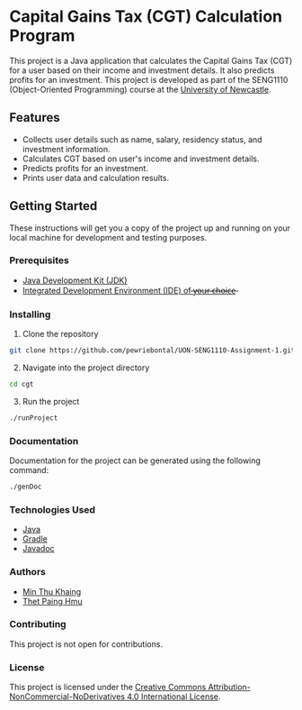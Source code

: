 # Capital Gains Tax (CGT) Calculation Program

This project is a Java application that calculates the Capital Gains Tax (CGT) for a user based on their income and investment details. It also predicts profits for an investment. This project is developed as part of the SENG1110 (Object-Oriented Programming) course at the [University of Newcastle](https://uon.edu.au).

## Features

- Collects user details such as name, salary, residency status, and investment information.
- Calculates CGT based on user's income and investment details.
- Predicts profits for an investment.
- Prints user data and calculation results.

## Getting Started

These instructions will get you a copy of the project up and running on your local machine for development and testing purposes.

### Prerequisites

- [Java Development Kit (JDK)](https://developer.ibm.com/languages/java/semeru-runtimes/downloads/)
- [Integrated Development Environment (IDE) of   ̶y̶o̶u̶r̶ ̶c̶h̶o̶i̶c̶e̶](https://www.jetbrains.com/idea/download/)

### Installing

1. Clone the repository

```sh
git clone https://github.com/pewriebontal/UON-SENG1110-Assignment-1.git cgt
```

2. Navigate into the project directory

```sh
cd cgt
```

3. Run the project

```sh
./runProject
```

### Documentation

Documentation for the project can be generated using the following command:

```sh
./genDoc
```

### Technologies Used

- [Java](https://www.java.com/)
- [Gradle](https://gradle.org/)
- [Javadoc](https://www.oracle.com/technical-resources/articles/java/javadoc-tool.html)

### Authors

- [Min Thu Khaing](https://bontal.net)
- [Thet Paing Hmu](https://github.com/LinVulpes)

### Contributing

This project is not open for contributions.

### License

This project is licensed under the [Creative Commons Attribution-NonCommercial-NoDerivatives 4.0 International License](https://creativecommons.org/licenses/by-nc-nd/4.0/).